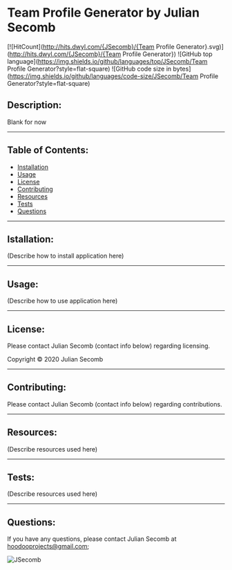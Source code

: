# Team Profile Generator by Julian Secomb 

[![HitCount](http://hits.dwyl.com/{JSecomb}/{Team Profile Generator}.svg)](http://hits.dwyl.com/{JSecomb}/{Team Profile Generator})
![GitHub top language](https://img.shields.io/github/languages/top/JSecomb/Team Profile Generator?style=flat-square)
![GitHub code size in bytes](https://img.shields.io/github/languages/code-size/JSecomb/Team Profile Generator?style=flat-square)

## Description: 

Blank for now

---

## Table of Contents:
* [Installation](#installation)
* [Usage](#usage)
* [License](#license)
* [Contributing](#contributing)
* [Resources](#resources)
* [Tests](#tests)
* [Questions](#questions)

---

## Istallation: 

(Describe how to install application here)

---

## Usage: 

(Describe how to use application here)

---

## License: 

Please contact Julian Secomb (contact info below) regarding licensing.

Copyright © 2020 Julian Secomb

---

## Contributing:

Please contact Julian Secomb (contact info below) regarding contributions.

---

## Resources:

(Describe resources used here)

---

## Tests:

(Describe resources used here)

---

## Questions:

If you have any questions, please contact Julian Secomb at hoodooprojects@gmail.com;

<img src="https://avatars3.githubusercontent.com/u/59972103?v=4" alt="JSecomb"/>